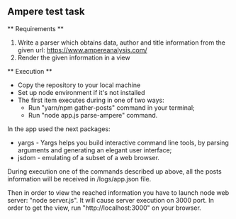 ## Ampere test task
** Requirements **
1. Write a parser which obtains data, author and title information from the given url: https://www.ampereanalysis.com/
2. Render the given information in a view

** Execution **
* Copy the repository to your local machine
* Set up node environment if it's not installed
* The first item executes during in one of two ways:
    * Run "yarn/npm gather-posts" command in your terminal;
    * Run "node app.js parse-ampere" command.

In the app used the next packages:
* yargs - Yargs helps you build interactive command line tools, by parsing arguments and generating an elegant user interface;
* jsdom - emulating of a subset of a web browser.

During execution one of the commands described up above, all the posts information will be received in /logs/app.json file.

Then in order to view the reached information you have to launch node web server: "node server.js". It will cause server execution on 3000 port.
In order to get the view, run "http://localhost:3000" on your browser.